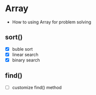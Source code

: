 # Array 
- How to using Array for problem solving

## sort()
- [x] buble sort
- [x] linear search
- [x] binary search

## find()
 - [ ] customize find() method

